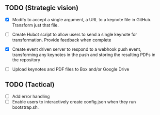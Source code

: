 ## TODO (Strategic vision)
- [x] Modify to accept a single argument, a URL to a keynote file in GitHub.  Transform just that file.
- [ ] Create Hubot script to allow users to send a single keynote for transformation. Provide feedback when complete
- [x] Create event driven server to respond to a webhook push event, transforming any keynotes in the push and storing the resulting PDFs in the repository
- [ ] Upload keynotes and PDF files to Box and/or Google Drive


## TODO (Tactical)

- [ ] Add error handling
- [ ] Enable users to interactively create config.json when they run bootstrap.sh.
